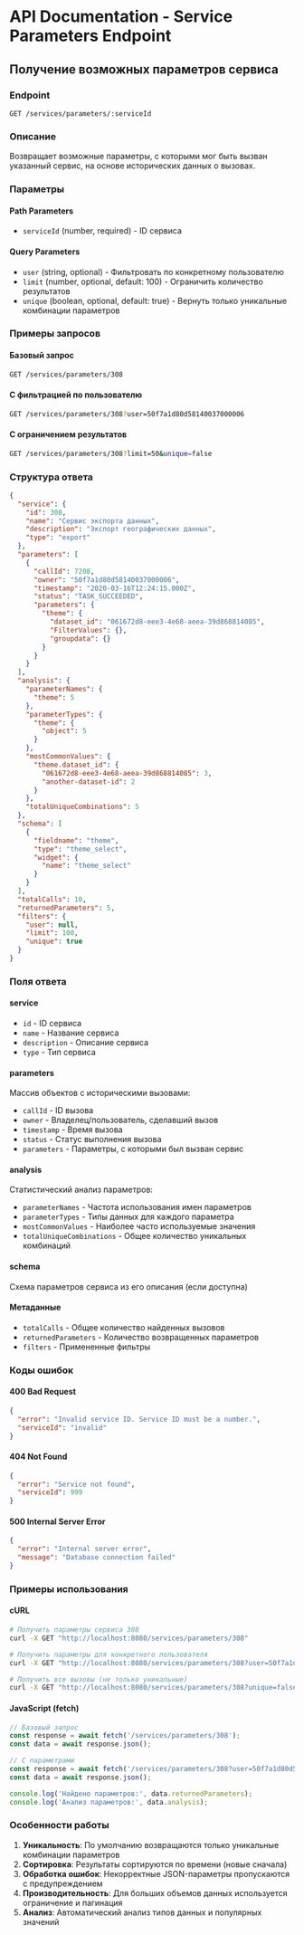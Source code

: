 # API Documentation - Service Parameters Endpoint

## Получение возможных параметров сервиса

### Endpoint
```
GET /services/parameters/:serviceId
```

### Описание
Возвращает возможные параметры, с которыми мог быть вызван указанный сервис, на основе исторических данных о вызовах.

### Параметры

#### Path Parameters
- `serviceId` (number, required) - ID сервиса

#### Query Parameters
- `user` (string, optional) - Фильтровать по конкретному пользователю
- `limit` (number, optional, default: 100) - Ограничить количество результатов
- `unique` (boolean, optional, default: true) - Вернуть только уникальные комбинации параметров

### Примеры запросов

#### Базовый запрос
```bash
GET /services/parameters/308
```

#### С фильтрацией по пользователю
```bash
GET /services/parameters/308?user=50f7a1d80d58140037000006
```

#### С ограничением результатов
```bash
GET /services/parameters/308?limit=50&unique=false
```

### Структура ответа

```json
{
  "service": {
    "id": 308,
    "name": "Сервис экспорта данных",
    "description": "Экспорт географических данных",
    "type": "export"
  },
  "parameters": [
    {
      "callId": 7208,
      "owner": "50f7a1d80d58140037000006",
      "timestamp": "2020-03-16T12:24:15.000Z",
      "status": "TASK_SUCCEEDED",
      "parameters": {
        "theme": {
          "dataset_id": "061672d8-eee3-4e68-aeea-39d868814085",
          "FilterValues": {},
          "groupdata": {}
        }
      }
    }
  ],
  "analysis": {
    "parameterNames": {
      "theme": 5
    },
    "parameterTypes": {
      "theme": {
        "object": 5
      }
    },
    "mostCommonValues": {
      "theme.dataset_id": {
        "061672d8-eee3-4e68-aeea-39d868814085": 3,
        "another-dataset-id": 2
      }
    },
    "totalUniqueCombinations": 5
  },
  "schema": [
    {
      "fieldname": "theme",
      "type": "theme_select",
      "widget": {
        "name": "theme_select"
      }
    }
  ],
  "totalCalls": 10,
  "returnedParameters": 5,
  "filters": {
    "user": null,
    "limit": 100,
    "unique": true
  }
}
```

### Поля ответа

#### service
- `id` - ID сервиса
- `name` - Название сервиса
- `description` - Описание сервиса
- `type` - Тип сервиса

#### parameters
Массив объектов с историческими вызовами:
- `callId` - ID вызова
- `owner` - Владелец/пользователь, сделавший вызов
- `timestamp` - Время вызова
- `status` - Статус выполнения вызова
- `parameters` - Параметры, с которыми был вызван сервис

#### analysis
Статистический анализ параметров:
- `parameterNames` - Частота использования имен параметров
- `parameterTypes` - Типы данных для каждого параметра
- `mostCommonValues` - Наиболее часто используемые значения
- `totalUniqueCombinations` - Общее количество уникальных комбинаций

#### schema
Схема параметров сервиса из его описания (если доступна)

#### Метаданные
- `totalCalls` - Общее количество найденных вызовов
- `returnedParameters` - Количество возвращенных параметров
- `filters` - Примененные фильтры

### Коды ошибок

#### 400 Bad Request
```json
{
  "error": "Invalid service ID. Service ID must be a number.",
  "serviceId": "invalid"
}
```

#### 404 Not Found
```json
{
  "error": "Service not found",
  "serviceId": 999
}
```

#### 500 Internal Server Error
```json
{
  "error": "Internal server error",
  "message": "Database connection failed"
}
```

### Примеры использования

#### cURL
```bash
# Получить параметры сервиса 308
curl -X GET "http://localhost:8080/services/parameters/308"

# Получить параметры для конкретного пользователя
curl -X GET "http://localhost:8080/services/parameters/308?user=50f7a1d80d58140037000006"

# Получить все вызовы (не только уникальные)
curl -X GET "http://localhost:8080/services/parameters/308?unique=false&limit=200"
```

#### JavaScript (fetch)
```javascript
// Базовый запрос
const response = await fetch('/services/parameters/308');
const data = await response.json();

// С параметрами
const response = await fetch('/services/parameters/308?user=50f7a1d80d58140037000006&limit=50');
const data = await response.json();

console.log('Найдено параметров:', data.returnedParameters);
console.log('Анализ параметров:', data.analysis);
```

### Особенности работы

1. **Уникальность**: По умолчанию возвращаются только уникальные комбинации параметров
2. **Сортировка**: Результаты сортируются по времени (новые сначала)
3. **Обработка ошибок**: Некорректные JSON-параметры пропускаются с предупреждением
4. **Производительность**: Для больших объемов данных используется ограничение и пагинация
5. **Анализ**: Автоматический анализ типов данных и популярных значений

